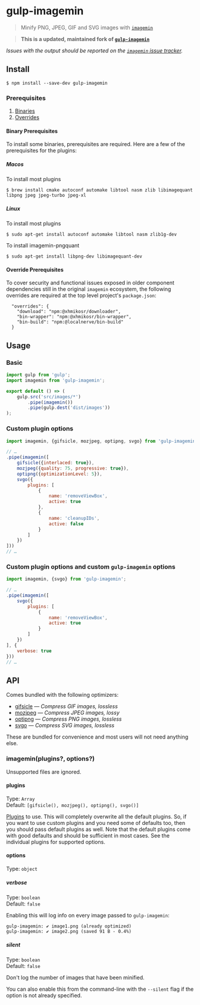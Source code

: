 # gulp-imagemin

> Minify PNG, JPEG, GIF and SVG images with [`imagemin`](https://github.com/imagemin/imagemin)

> **This is a updated, maintained fork of [`gulp-imagemin`](https://github.com/sindresorhus/gulp-imagemin)**

*Issues with the output should be reported on the [`imagemin` issue tracker](https://github.com/imagemin/imagemin/issues).*

## Install

```
$ npm install --save-dev gulp-imagemin
```

### Prerequisites

1. [Binaries](#binary-prerequisites)
2. [Overrides](#override-prerequisites)

#### Binary Prerequisites
To install some binaries, prerequisites are required. Here are a few of the prerequisites for the plugins:

##### Macos
To install most plugins
```
$ brew install cmake autoconf automake libtool nasm zlib libimagequant libpng jpeg jpeg-turbo jpeg-xl
```
##### Linux
To install most plugins
```
$ sudo apt-get install autoconf automake libtool nasm zlib1g-dev
```

To install imagemin-pngquant
```
$ sudo apt-get install libpng-dev libimagequant-dev
```

#### Override Prerequisites

To cover security and functional issues exposed in older component dependencies still in the original `imagemin` ecosystem, the following overrides are required at the top level project's `package.json`:
```
  "overrides": {
    "download": "npm:@xhmikosr/downloader",
    "bin-wrapper": "npm:@xhmikosr/bin-wrapper",
    "bin-build": "npm:@localnerve/bin-build"
  }
```

## Usage

### Basic

```js
import gulp from 'gulp';
import imagemin from 'gulp-imagemin';

export default () => (
	gulp.src('src/images/*')
		.pipe(imagemin())
		.pipe(gulp.dest('dist/images'))
);
```

### Custom plugin options

```js
import imagemin, {gifsicle, mozjpeg, optipng, svgo} from 'gulp-imagemin';

// …
.pipe(imagemin([
	gifsicle({interlaced: true}),
	mozjpeg({quality: 75, progressive: true}),
	optipng({optimizationLevel: 5}),
	svgo({
		plugins: [
			{
				name: 'removeViewBox',
				active: true
			},
			{
				name: 'cleanupIDs',
				active: false
			}
		]
	})
]))
// …
```

### Custom plugin options and custom `gulp-imagemin` options

```js
import imagemin, {svgo} from 'gulp-imagemin';

// …
.pipe(imagemin([
	svgo({
		plugins: [
			{
				name: 'removeViewBox',
				active: true
			}
		]
	})
], {
	verbose: true
}))
// …
```

## API

Comes bundled with the following optimizers:

- [gifsicle](https://github.com/imagemin/imagemin-gifsicle) — *Compress GIF images, lossless*
- [mozjpeg](https://github.com/imagemin/imagemin-mozjpeg) — *Compress JPEG images, lossy*
- [optipng](https://github.com/imagemin/imagemin-optipng) — *Compress PNG images, lossless*
- [svgo](https://github.com/imagemin/imagemin-svgo) — *Compress SVG images, lossless*

These are bundled for convenience and most users will not need anything else.

### imagemin(plugins?, options?)

Unsupported files are ignored.

#### plugins

Type: `Array`\
Default: `[gifsicle(), mozjpeg(), optipng(), svgo()]`

[Plugins](https://www.npmjs.com/browse/keyword/imageminplugin) to use. This will completely overwrite all the default plugins. So, if you want to use custom plugins and you need some of defaults too, then you should pass default plugins as well. Note that the default plugins come with good defaults and should be sufficient in most cases. See the individual plugins for supported options.

#### options

Type: `object`

##### verbose

Type: `boolean`\
Default: `false`

Enabling this will log info on every image passed to `gulp-imagemin`:

```
gulp-imagemin: ✔ image1.png (already optimized)
gulp-imagemin: ✔ image2.png (saved 91 B - 0.4%)
```

##### silent

Type: `boolean`\
Default: `false`

Don't log the number of images that have been minified.

You can also enable this from the command-line with the `--silent` flag if the option is not already specified.
